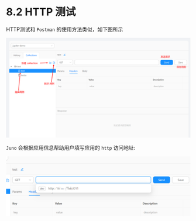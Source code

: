 # 8.2 HTTP 测试

HTTP测试和 `Postman` 的使用方法类似，如下图所示

![](../static/jupiter/httptest-usage.png)

`Juno` 会根据应用信息帮助用户填写应用的 `http` 访问地址:

![](../static/jupiter/httptest-url.png)